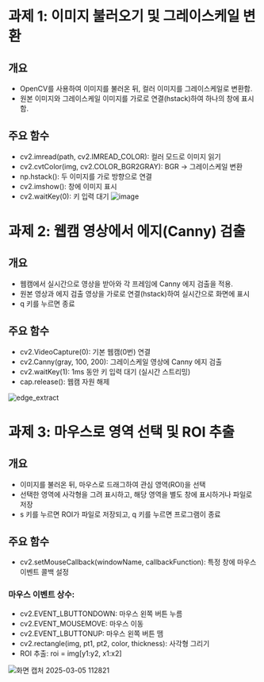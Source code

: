 # 과제 1: 이미지 불러오기 및 그레이스케일 변환

## 개요 
- OpenCV를 사용하여 이미지를 불러온 뒤, 컬러 이미지를 그레이스케일로 변환함.
- 원본 이미지와 그레이스케일 이미지를 가로로 연결(hstack)하여 하나의 창에 표시함.

## 주요 함수
- cv2.imread(path, cv2.IMREAD_COLOR): 컬러 모드로 이미지 읽기
- cv2.cvtColor(img, cv2.COLOR_BGR2GRAY): BGR → 그레이스케일 변환
- np.hstack(): 두 이미지를 가로 방향으로 연결
- cv2.imshow(): 창에 이미지 표시
- cv2.waitKey(0): 키 입력 대기
![image](https://github.com/user-attachments/assets/b094b287-5433-4de5-a348-82561221efbf)


# 과제 2: 웹캠 영상에서 에지(Canny) 검출
## 개요
- 웹캠에서 실시간으로 영상을 받아와 각 프레임에 Canny 에지 검출을 적용.
- 원본 영상과 에지 검출 영상을 가로로 연결(hstack)하여 실시간으로 화면에 표시
- q 키를 누르면 종료

## 주요 함수
- cv2.VideoCapture(0): 기본 웹캠(0번) 연결
- cv2.Canny(gray, 100, 200): 그레이스케일 영상에 Canny 에지 검출
- cv2.waitKey(1): 1ms 동안 키 입력 대기 (실시간 스트리밍)
- cap.release(): 웹캠 자원 해제

![edge_extract](https://github.com/user-attachments/assets/35d72eb1-6444-48d4-8818-93decfa7c193)

# 과제 3: 마우스로 영역 선택 및 ROI 추출

## 개요
- 이미지를 불러온 뒤, 마우스로 드래그하여 관심 영역(ROI)을 선택
- 선택한 영역에 사각형을 그려 표시하고, 해당 영역을 별도 창에 표시하거나 파일로 저장
- s 키를 누르면 ROI가 파일로 저장되고, q 키를 누르면 프로그램이 종료

## 주요 함수
- cv2.setMouseCallback(windowName, callbackFunction): 특정 창에 마우스 이벤트 콜백 설정
### 마우스 이벤트 상수:
- cv2.EVENT_LBUTTONDOWN: 마우스 왼쪽 버튼 누름
- cv2.EVENT_MOUSEMOVE: 마우스 이동
- cv2.EVENT_LBUTTONUP: 마우스 왼쪽 버튼 뗌
- cv2.rectangle(img, pt1, pt2, color, thickness): 사각형 그리기
- ROI 추출: roi = img[y1:y2, x1:x2]

![화면 캡처 2025-03-05 112821](https://github.com/user-attachments/assets/c7d0f91d-2fab-4e6a-8e82-8c82d55c38eb)
